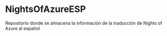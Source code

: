 # NightsOfAzureESP
Repositorio donde se almacena la información de la traducción de Nights of Azure al español
